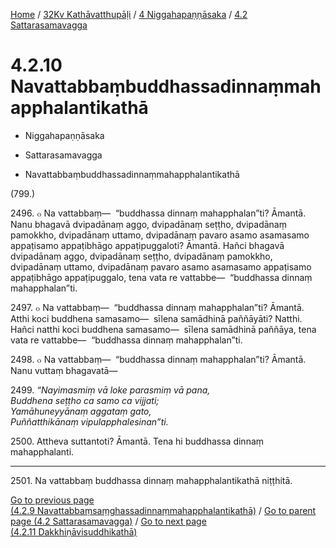 
[Home](/) / [32Kv Kathāvatthupāḷi](../...md) / [4 Niggahapaṇṇāsaka](...md) / [4.2 Sattarasamavagga](../32Kv/4/4.2.md)

# 4.2.10 Navattabbaṃbuddhassadinnaṃmahapphalantikathā

* Niggahapaṇṇāsaka

* Sattarasamavagga

* Navattabbaṃbuddhassadinnaṃmahapphalantikathā

(799.)

2496\. ๐ Na vattabbaṃ—  “buddhassa dinnaṃ mahapphalan”ti? Āmantā. Nanu bhagavā dvipadānaṃ aggo, dvipadānaṃ seṭṭho, dvipadānaṃ pamokkho, dvipadānaṃ uttamo, dvipadānaṃ pavaro asamo asamasamo appaṭisamo appaṭibhāgo appaṭipuggaloti? Āmantā. Hañci bhagavā dvipadānaṃ aggo, dvipadānaṃ seṭṭho, dvipadānaṃ pamokkho, dvipadānaṃ uttamo, dvipadānaṃ pavaro asamo asamasamo appaṭisamo appaṭibhāgo appaṭipuggalo, tena vata re vattabbe—  “buddhassa dinnaṃ mahapphalan”ti.

2497\. ๐ Na vattabbaṃ—  “buddhassa dinnaṃ mahapphalan”ti? Āmantā. Atthi koci buddhena samasamo—  sīlena samādhinā paññāyāti? Natthi. Hañci natthi koci buddhena samasamo—  sīlena samādhinā paññāya, tena vata re vattabbe—  “buddhassa dinnaṃ mahapphalan”ti.

2498\. ๐ Na vattabbaṃ—  “buddhassa dinnaṃ mahapphalan”ti? Āmantā. Nanu vuttaṃ bhagavatā—

2499\. _“Nayimasmiṃ vā loke parasmiṃ vā pana,_  
_Buddhena seṭṭho ca samo ca vijjati;_  
_Yamāhuneyyānaṃ aggataṃ gato,_  
_Puññatthikānaṃ vipulapphalesinan”ti._  


2500\. Attheva suttantoti? Āmantā. Tena hi buddhassa dinnaṃ mahapphalanti.

---

2501\. Na vattabbaṃ buddhassa dinnaṃ mahapphalantikathā niṭṭhitā.



[Go to previous page (4.2.9 Navattabbaṃsaṃghassadinnaṃmahapphalantikathā)](4.2.9.md) / [Go to parent page (4.2 Sattarasamavagga)](../32Kv/4/4.2.md) / [Go to next page (4.2.11 Dakkhiṇāvisuddhikathā)](4.2.11.md)


